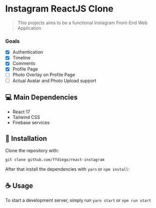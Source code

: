 # Instagram ReactJS Clone

> This projects aims to be a functional Instagram Front-End Web Application

### Goals

- [x] Authentication
- [x] Timeline
- [x] Comments
- [x] Profile Page
- [ ] Photo Overlay on Profile Page
- [ ] Actual Avatar and Photo Upload support

## 💻 Main Dependencies

* React 17
* Tailwind CSS
* Firebase services

## 🚀 Installation

Clone the repository with:

```
git clone github.com/ffdiego/react-instagram
```

After that install the dependencies with `yarn` or `npm install`:

## ☕ Usage

To start a development server, simply run
`yarn start` or `npm run start`


